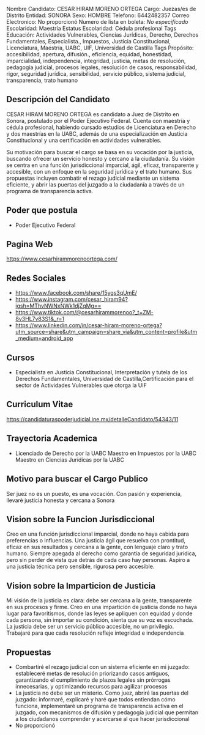 Nombre Candidato: CESAR HIRAM MORENO ORTEGA
Cargo: Juezas/es de Distrito
Entidad: SONORA
Sexo: HOMBRE
Telefono: 6442482357
Correo Electronico: No proporcionó
Numero de lista en boleta: *No especificado*
Escolaridad: Maestría
Estatus Escolaridad: Cédula profesional
Tags Educación: Actividades Vulnerables, Ciencias Jurídicas, Derecho, Derechos Fundamentales, Especialista., Impuestos, Justicia Constitucional, Licenciatura, Maestría, UABC, UIF, Universidad de Castilla
Tags Propósito: accesibilidad, apertura, difusión., eficiencia, equidad, honestidad, imparcialidad, independencia, integridad, justicia, metas de resolución, pedagogía judicial, procesos legales, resolución de casos, responsabilidad, rigor, seguridad jurídica, sensibilidad, servicio público, sistema judicial, transparencia, trato humano


## Descripción del Candidato 

CESAR HIRAM MORENO ORTEGA es candidato a Juez de Distrito en Sonora, postulado por el Poder Ejecutivo Federal. Cuenta con maestría y cédula profesional, habiendo cursado estudios de Licenciatura en Derecho y dos maestrías en la UABC, además de una especialización en Justicia Constitucional y una certificación en actividades vulnerables.

Su motivación para buscar el cargo se basa en su vocación por la justicia, buscando ofrecer un servicio honesto y cercano a la ciudadanía. Su visión se centra en una función jurisdiccional imparcial, ágil, eficaz, transparente y accesible, con un enfoque en la seguridad jurídica y el trato humano. Sus propuestas incluyen combatir el rezago judicial mediante un sistema eficiente, y abrir las puertas del juzgado a la ciudadanía a través de un programa de transparencia activa.


## Poder que postula

- Poder Ejecutivo Federal


## Pagina Web

https://www.cesarhirammorenoortega.com/


## Redes Sociales

- https://www.facebook.com/share/15ygs3qUmE/
- https://www.instagram.com/cesar_hiram94?igsh=MThvNWNxNWk1djZqMg==
- https://www.tiktok.com/@cesarhirammorenoo?_t=ZM-8v3HL7v83S1&_r=1
- https://www.linkedin.com/in/cesar-hiram-moreno-ortega?utm_source=share&utm_campaign=share_via&utm_content=profile&utm_medium=android_app


## Cursos

- Especialista en Justicia Constitucional, Interpretación y tutela de los Derechos Fundamentales, Universidad de Castilla,Certificación para el sector de Actividades Vulnerables que otorga la UIF


## Curriculum Vitae

https://candidaturaspoderjudicial.ine.mx/detalleCandidato/54343/11


## Trayectoria Academica

- Licenciado de Derecho por la UABC Maestro en Impuestos por la UABC Maestro en Ciencias Jurídicas por la UABC


## Motivo para buscar el Cargo Publico

Ser juez no es un puesto, es una vocación. Con pasión y experiencia, llevaré justicia honesta y cercana a Sonora


## Vision sobre la Funcion Jurisdiccional

Creo en una función jurisdiccional imparcial, donde no haya cabida para preferencias o influencias. Una justicia ágil que resuelva con prontitud, eficaz en sus resultados y cercana a la gente, con lenguaje claro y trato humano. Siempre apegada al derecho como garantía de seguridad jurídica, pero sin perder de vista que detrás de cada caso hay personas. Aspiro a una justicia técnica pero sensible, rigurosa pero accesible.


## Vision sobre la Imparticion de Justicia

Mi visión de la justicia es clara: debe ser cercana a la gente, transparente en sus procesos y firme. Creo en una impartición de justicia donde no haya lugar para favoritismos, donde las leyes se apliquen con equidad y donde cada persona, sin importar su condición, sienta que su voz es escuchada. La justicia debe ser un servicio público accesible, no un privilegio. Trabajaré para que cada resolución refleje integridad e independencia


## Propuestas

- Combartiré el rezago judicial con un sistema eficiente en mi juzgado: estableceré metas de resolución priorizando casos antiguos, garantizando el cumplimiento de plazos legales sin prórrogas innecesarias, y optimizando recursos para agilizar procesos
- La justicia no debe ser un misterio. Como juez, abriré las puertas del juzgado: informaré, explicaré y haré que todos entiendan cómo funciona, implementaré un programa de transparencia activa en el juzgado, con mecanismos de difusión y pedagogía judicial que permitan a los ciudadanos comprender y acercarse al que hacer jurisdiccional
- No proporcionó

